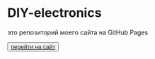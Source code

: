 <h1>DIY-electronics</h1>
<p>это репозиторий моего сайта на GitHub Pages</p>
<button href="https://diy-elecron1cs.github.io/DIY-electronics//index.html">
<a href="https://diy-elecron1cs.github.io/DIY-electronics//index.html">перейти на сайт</a>